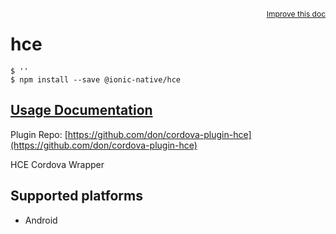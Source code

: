 <a style="float:right;font-size:12px;" href="http://github.com/ionic-team/ionic-native/edit/master/src/@ionic-native/plugins/hce/index.ts#L2">
  Improve this doc
</a>

# hce

```
$ ''
$ npm install --save @ionic-native/hce
```

## [Usage Documentation](https://ionicframework.com/docs/native/hce/)

Plugin Repo: [https://github.com/don/cordova-plugin-hce](https://github.com/don/cordova-plugin-hce)

HCE Cordova Wrapper

## Supported platforms
- Android



